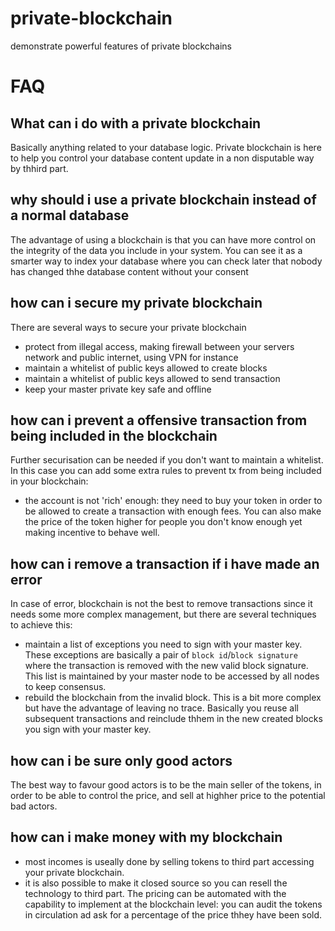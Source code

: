 # private-blockchain
demonstrate powerful features of private blockchains

# FAQ

## What can i do with a private blockchain
Basically anything related to your database logic. Private blockchain is here to help you control your database content update in a non disputable way by thhird part.

## why should i use a private blockchain instead of a normal database
The advantage of using a blockchain is that you can have more control on the integrity of the data you include in your system. You can see it as a smarter way to index your database where you can check later that nobody has changed thhe database content without your consent

## how can i secure my private blockchain
There are several ways to secure your private blockchain
- protect from illegal access, making firewall between your servers network and public internet, using VPN for instance
- maintain a whitelist of public keys allowed to create blocks
- maintain a whitelist of public keys allowed to send transaction
- keep your master private key safe and offline

## how can i prevent a offensive transaction from being included in the blockchain
Further securisation can be needed if you don't want to maintain a whitelist. In this case you can add some extra rules to prevent tx from being included in your blockchain:
- the account is not 'rich' enough: they need to buy your token in order to be allowed to create a transaction with enough fees. You can also make the price of the token higher for people you don't know enough yet making incentive to behave well.


## how can i remove a transaction if i have made an error
In case of error, blockchain is not the best to remove transactions since it needs some more complex management, but there are several techniques to achieve this:
- maintain a list of exceptions you need to sign with your master key. These exceptions are basically a pair of `block id`/`block signature` where the transaction is removed with the new valid block signature. This list is maintained by your master node to be accessed by all nodes to keep consensus.
- rebuild the blockchain from the invalid block. This is a bit more complex but have the advantage of leaving no trace. Basically you reuse all subsequent transactions and reinclude thhem in the new created blocks you sign with your master key.


## how can i be sure only good actors
The best way to favour good actors is to be the main seller of the tokens, in order to be able to control the price, and sell at highher price to the potential bad actors.

## how can i make money with my blockchain
- most incomes is useally done by selling tokens to third part accessing your private blockchain.
- it is also possible to make it closed source so you can resell the technology to third part. The pricing can be automated with the capability to implement at the blockchain level: you can audit the tokens in circulation ad ask for a percentage of the price thhey have been sold.


